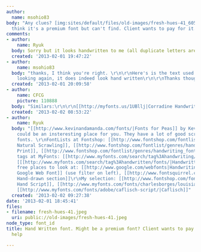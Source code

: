 ```yaml
---
author:
  name: msohio83
body: "Any clues? [img:sites/default/files/old-images/fresh-hues-41_6051.jpeg]\r\n\r\nI
  think it's a premium font but can't find. Client wants to pay for it.\r\n\r\nM"
comments:
- author:
    name: Ryuk
  body: Sorry but it looks handwritten to me (all duplicate letters are different).
  created: '2013-02-01 19:47:22'
- author:
    name: msohio83
  body: "thanks, I think you're right. \r\n\r\nHere's is the text used again:\r\n\r\nhttp://www.calypsostbarth.com/skin/frontend/calypso/default/images/header-by-hand2.gif\r\n\r\nAfter
    looking again, it does indeed look hand written\r\n\r\nThanks though!\r\n\r\n"
  created: '2013-02-01 20:09:58'
- author:
    name: CFCG
    picture: 110888
  body: "Similars:\r\n\r\n[[http://myfonts.us/1UBllj|Corradine Handwriting]]\r\n[[http://myfonts.us/PEm2PE|caflisch-script]]\r\n[[http://myfonts.us/9TmDfK|rollerscript]]"
  created: '2013-02-02 08:53:22'
- author:
    name: Ryuk
  body: "[[http://www.kevinandamanda.com/fonts/|Fonts for Peas]] by Kevin and Amanda
    could be an insteresting place for you. They have a lot of good scrapbooking/handwritten
    fonts. \r\nFontLists at Fontshop: [[http://www.fontshop.com/fontlist/genres/handwriting_fonts_quick_natural_scrawling/|Quick
    Natural Scrawling]], [[http://www.fontshop.com/fontlist/genres/handwriting_fonts_legible_print/|Legible
    Print]], [[http://www.fontshop.com/fontlist/genres/handwriting_fonts_children/|Children]]\r\nSome
    tags at MyFonts: [[http://www.myfonts.com/search/tag%3Ahandwriting/fonts/|Handwriting]],
    [[[http://www.myfonts.com/search/tag%3Ahandwritten/fonts/|Handwritten]], [[http://www.myfonts.com/search/tag%3Ahand-drawn/fonts/|Hand-drawn]]\r\nSome
    free places to look at: [[http://www.google.com/webfonts|Handwriting section at
    Google Web Font]] (use filter on left), [[http://www.fontsquirrel.com/fonts/list/style/Handdrawn|Fontsquirrel
    Hand-drawn section]]\r\nMy selection: [[http://www.fontshop.com/fonts/downloads/suomi_type_foundry/suomi_hand_script_ot/|Suomi
    Hand Script]], [[http://www.myfonts.com/fonts/charlesborges/louisiana/|Louisiana]],
    [[http://www.myfonts.com/fonts/adobe/caflisch-script/|Caflisch]]"
  created: '2013-02-02 09:27:38'
date: '2013-02-01 18:45:41'
files:
- filename: fresh-hues-41.jpeg
  uri: public://old-images/fresh-hues-41.jpeg
node_type: font_id
title: Hand Written font. Might be a premium font? Client wants to pay for it, please
  help

---
```


